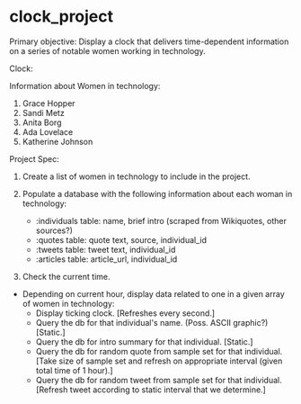 # clock_project

Primary objective:
Display a clock that delivers time-dependent information on a series of notable women working in technology.

Clock:

Information about Women in technology:

1. Grace Hopper
2. Sandi Metz
3. Anita Borg
4. Ada Lovelace
5. Katherine Johnson

Project Spec:

1. Create a list of women in technology to include in the project.
2. Populate a database with the following information about each woman in technology:
    - :individuals table: name, brief intro (scraped from Wikiquotes, other sources?)
    - :quotes table: quote text, source, individual_id
    - :tweets table: tweet text, individual_id
    - :articles table: article_url, individual_id

3. Check the current time.
  - Depending on current hour, display data related to one in a given array of women in technology:
      - Display ticking clock.
        [Refreshes every second.]
      - Query the db for that individual's name. (Poss. ASCII graphic?)
        [Static.]
      - Query the db for intro summary for that individual. 
        [Static.]
      - Query the db for random quote from sample set for that individual. 
        [Take size of sample set and refresh on appropriate interval (given total time of 1 hour).]
      - Query the db for random tweet from sample set for that individual.
        [Refresh tweet according to static interval that we determine.]
